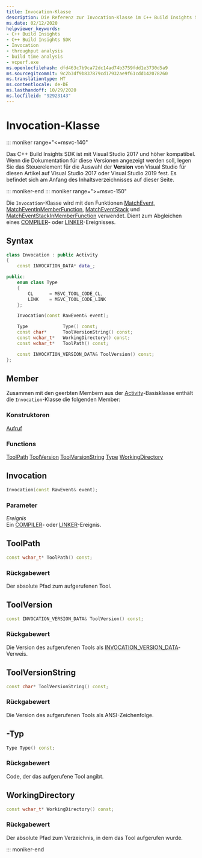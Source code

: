 ```yaml
---
title: Invocation-Klasse
description: Die Referenz zur Invocation-Klasse im C++ Build Insights SDK.
ms.date: 02/12/2020
helpviewer_keywords:
- C++ Build Insights
- C++ Build Insights SDK
- Invocation
- throughput analysis
- build time analysis
- vcperf.exe
ms.openlocfilehash: dfd463c7b9ca72dc14ad74b3759fdd1e3730d5a9
ms.sourcegitcommit: 9c2b3df9b837879cd17932ae9f61cdd142078260
ms.translationtype: HT
ms.contentlocale: de-DE
ms.lasthandoff: 10/29/2020
ms.locfileid: "92923143"
---
```

# <a name="invocation-class"></a>Invocation-Klasse

::: moniker range="<=msvc-140"

Das C++ Build Insights SDK ist mit Visual Studio 2017 und höher kompatibel. Wenn die Dokumentation für diese Versionen angezeigt werden soll, legen Sie das Steuerelement für die Auswahl der **Version** von Visual Studio für diesen Artikel auf Visual Studio 2017 oder Visual Studio 2019 fest. Es befindet sich am Anfang des Inhaltsverzeichnisses auf dieser Seite.

::: moniker-end
::: moniker range=">=msvc-150"

Die `Invocation`-Klasse wird mit den Funktionen [MatchEvent](../functions/match-event.md), [MatchEventInMemberFunction](../functions/match-event-in-member-function.md), [MatchEventStack](../functions/match-event-stack.md) und [MatchEventStackInMemberFunction](../functions/match-event-stack-in-member-function.md) verwendet. Dient zum Abgleichen eines [COMPILER](../event-table.md#compiler)- oder [LINKER](../event-table.md#linker)-Ereignisses.

## <a name="syntax"></a>Syntax

```cpp
class Invocation : public Activity
{
    const INVOCATION_DATA* data_;

public:
    enum class Type
    {
        CL      = MSVC_TOOL_CODE_CL,
        LINK    = MSVC_TOOL_CODE_LINK
    };

    Invocation(const RawEvent& event);

    Type             Type() const;
    const char*      ToolVersionString() const;
    const wchar_t*   WorkingDirectory() const;
    const wchar_t*   ToolPath() const;

    const INVOCATION_VERSION_DATA& ToolVersion() const;
};
```

## <a name="members"></a>Member

Zusammen mit den geerbten Membern aus der [Activity](activity.md)-Basisklasse enthält die `Invocation`-Klasse die folgenden Member:

### <a name="constructors"></a>Konstruktoren

[Aufruf](#invocation)

### <a name="functions"></a>Functions

[ToolPath](#tool-path)
[ToolVersion](#tool-version)
[ToolVersionString](#tool-version-string)
[Type](#type)
[WorkingDirectory](#working-directory)

## <a name="invocation"></a><a name="invocation"></a> Invocation

```cpp
Invocation(const RawEvent& event);
```

### <a name="parameters"></a>Parameter

*Ereignis*\
Ein [COMPILER](../event-table.md#compiler)- oder [LINKER](../event-table.md#linker)-Ereignis.

## <a name="toolpath"></a><a name="tool-path"></a> ToolPath

```cpp
const wchar_t* ToolPath() const;
```

### <a name="return-value"></a>Rückgabewert

Der absolute Pfad zum aufgerufenen Tool.

## <a name="toolversion"></a><a name="tool-version"></a> ToolVersion

```cpp
const INVOCATION_VERSION_DATA& ToolVersion() const;
```

### <a name="return-value"></a>Rückgabewert

Die Version des aufgerufenen Tools als [INVOCATION_VERSION_DATA](../c-event-data-types/invocation-version-data-struct.md)-Verweis.

## <a name="toolversionstring"></a><a name="tool-version-string"></a> ToolVersionString

```cpp
const char* ToolVersionString() const;
```

### <a name="return-value"></a>Rückgabewert

Die Version des aufgerufenen Tools als ANSI-Zeichenfolge.

## <a name="type"></a><a name="type"></a>-Typ

```cpp
Type Type() const;
```

### <a name="return-value"></a>Rückgabewert

Code, der das aufgerufene Tool angibt.

## <a name="workingdirectory"></a><a name="working-directory"></a> WorkingDirectory

```cpp
const wchar_t* WorkingDirectory() const;
```

### <a name="return-value"></a>Rückgabewert

Der absolute Pfad zum Verzeichnis, in dem das Tool aufgerufen wurde.

::: moniker-end
